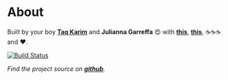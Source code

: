 # About

Built by your boy **[Taq Karim](https://taqkarim.dev)** and **Julianna Garreffa** 😍 with **[this](https://github.com/rust-lang-nursery/mdBook)**, **[this](https://travis-ci.org/)**, ☕☕☕ and ❤️. 

[![Build Status](https://travis-ci.org/mottaquikarim/PythonProgramming.svg?branch=master)](https://travis-ci.org/mottaquikarim/PythonProgramming)

*Find the project source on **[github](https://github.com/mottaquikarim/PythonProgramming)**.* 


